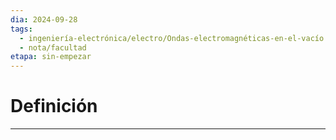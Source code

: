 ```yaml
---
dia: 2024-09-28
tags:
  - ingeniería-electrónica/electro/Ondas-electromagnéticas-en-el-vacío
  - nota/facultad
etapa: sin-empezar
---
```

# Definición
---
